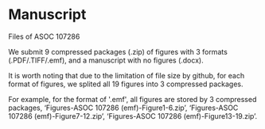 # Manuscript
Files of ASOC 107286

We submit 9 compressed packages (.zip) of figures with 3 formats (.PDF/.TIFF/.emf), and a manuscript with no figures (.docx).

It is worth noting that due to the limitation of file size by github, for each format of figures, we splited all 19 figures into 3 compressed packages.

For example, for the format of '.emf', all figures are stored by 3 compressed packages, ‘Figures-ASOC 107286 (emf)-Figure1-6.zip’, ‘Figures-ASOC 107286 (emf)-Figure7-12.zip’, ‘Figures-ASOC 107286 (emf)-Figure13-19.zip’.
